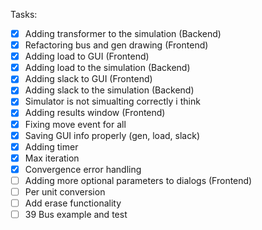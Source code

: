 Tasks:
- [X] Adding transformer to the simulation (Backend)
- [x] Refactoring bus and gen drawing (Frontend)
- [x] Adding load to GUI (Frontend)
- [x] Adding load to the simulation (Backend)
- [x] Adding slack to GUI (Frontend)
- [x] Adding slack to the simulation (Backend)
- [x] Simulator is not simualting correctly i think
- [x] Adding results window (Frontend)
- [x] Fixing move event for all
- [x] Saving GUI info properly (gen, load, slack)
- [x] Adding timer
- [x] Max iteration
- [x] Convergence error handling
- [ ] Adding more optional parameters to dialogs (Frontend)
- [ ] Per unit conversion
- [ ] Add erase functionality
- [ ] 39 Bus example and test
